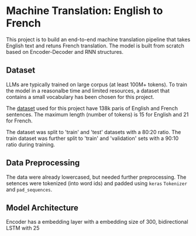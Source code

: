 # Machine Translation: English to French

This project is to build an end-to-end machine translation pipeline that takes English text and retuns French translation. The model is built from scratch based on Encoder-Decoder and RNN structures. 

## Dataset
LLMs are typically trained on large corpus (at least 100M+ tokens). To train the model in a reasonalbe time and limited resources, a dataset that contains a small vocabulary has been chosen for this project.

The [dataset](https://github.com/sooolee/machine_translation_eng_to_french/tree/main/data) used for this project have 138k paris of English and French sentences. The maximum length (number of tokens) is 15 for English and 21 for French.

The dataset was split to 'train' and 'test' datasets with a 80:20 ratio. The train dataset was further split to 'train' and 'validation' sets with a 90:10 ratio during training. 

## Data Preprocessing
The data were already lowercased, but needed further preprocessing. The setences were tokenized (into word ids) and padded using `keras` `Tokenizer` and `pad_sequences`.

## Model Architecture
Encoder has a embedding layer with a embedding size of 300, bidirectional LSTM with 25